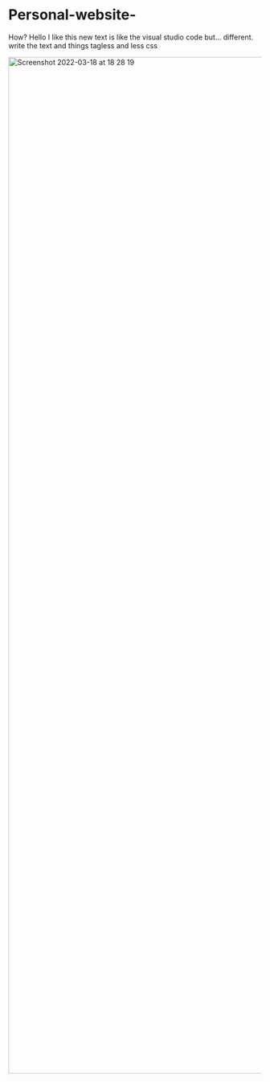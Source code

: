 # Personal-website-
How?
Hello 
I like this new text is like the visual studio code but... different. 
write the text and things tagless and less css

<img width="2022" alt="Screenshot 2022-03-18 at 18 28 19" src="https://user-images.githubusercontent.com/86164459/159053347-22744e97-52d8-492b-aaae-02f17e44c31d.png">
